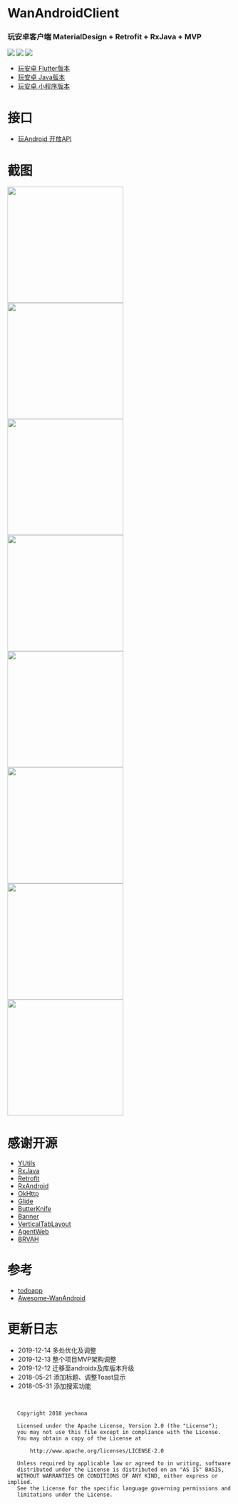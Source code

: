 # WanAndroidClient
### 玩安卓客户端 MaterialDesign + Retrofit + RxJava + MVP

![](https://img.shields.io/badge/language-java-orange.svg)
![](https://img.shields.io/hexpm/l/plug.svg)
![](https://img.shields.io/badge/to%20be%20happy-%E5%BC%80%E5%BF%83%E5%B0%B1%E5%A5%BD-green.svg)

* [玩安卓 Flutter版本](https://github.com/yechaoa/wanandroid_flutter)
* [玩安卓 Java版本](https://github.com/yechaoa/WanAndroidClient)
* [玩安卓 小程序版本](https://github.com/yechaoa/wanandroid_mini)

# 接口
* [玩Android 开放API](http://www.wanandroid.com/blog/show/2)

# 截图
<img src="pic/1.png" width="260px"/> <img src="pic/2.png" width="260px"/> <img src="pic/3.png" width="260px"/> <img src="pic/4.png" width="260px"/>
<img src="pic/5.png" width="260px"/> <img src="pic/6.png" width="260px"/> <img src="pic/7.png" width="260px"/> <img src="pic/8.png" width="260px"/>

# 感谢开源
* [YUtils](https://github.com/yechaoa/YUtils)
* [RxJava](https://github.com/ReactiveX/RxJava)
* [Retrofit](https://github.com/square/retrofit)
* [RxAndroid](https://github.com/ReactiveX/RxAndroid)
* [OkHttp](https://github.com/square/okhttp)
* [Glide](https://github.com/bumptech/glide)
* [ButterKnife](https://github.com/JakeWharton/butterknife)
* [Banner](https://github.com/youth5201314/banner)
* [VerticalTabLayout](https://github.com/qstumn/VerticalTabLayout)
* [AgentWeb](https://github.com/Justson/AgentWeb)
* [BRVAH](https://github.com/CymChad/BaseRecyclerViewAdapterHelper)


# 参考
* [todoapp](https://github.com/googlesamples/android-architecture/tree/todo-mvp/todoapp)
* [Awesome-WanAndroid](https://github.com/JsonChao/Awesome-WanAndroid)

# 更新日志
* 2019-12-14 多处优化及调整
* 2019-12-13 整个项目MVP架构调整
* 2019-12-12 迁移至androidx及库版本升级
* 2018-05-21 添加标题、调整Toast显示
* 2018-05-31 添加搜索功能


<br>


```
   Copyright 2018 yechaoa

   Licensed under the Apache License, Version 2.0 (the "License");
   you may not use this file except in compliance with the License.
   You may obtain a copy of the License at

       http://www.apache.org/licenses/LICENSE-2.0

   Unless required by applicable law or agreed to in writing, software
   distributed under the License is distributed on an "AS IS" BASIS,
   WITHOUT WARRANTIES OR CONDITIONS OF ANY KIND, either express or implied.
   See the License for the specific language governing permissions and
   limitations under the License.
```
